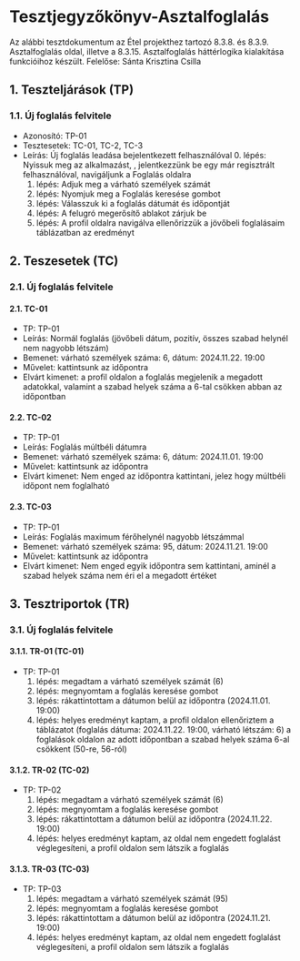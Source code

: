# Tesztjegyzőkönyv-Asztalfoglalás

Az alábbi tesztdokumentum az Étel projekthez tartozó 8.3.8. és 8.3.9. Asztalfoglalás oldal, illetve a 8.3.15. Asztalfoglalás háttérlogika kialakítása funkcióihoz készült. Felelőse: Sánta Krisztina Csilla

## 1. Teszteljárások (TP)

### 1.1. Új foglalás felvitele
- Azonosító: TP-01
- Tesztesetek: TC-01, TC-2, TC-3
- Leírás: Új foglalás leadása bejelentkezett felhasználóval
    0. lépés: Nyissuk meg az alkalmazást, , jelentkezzünk be egy már regisztrált felhasználóval,  navigáljunk a Foglalás oldalra
    1. lépés: Adjuk meg a várható személyek számát
    2. lépés: Nyomjuk meg a Foglalás keresése gombot
    3. lépés: Válasszuk ki a foglalás dátumát és időpontját
    4. lépés: A felugró megerősítő ablakot zárjuk be
    5. lépés: A profil oldalra navigálva ellenőrizzük a jövőbeli foglalásaim táblázatban az eredményt


## 2. Teszesetek (TC)

### 2.1. Új foglalás felvitele

#### 2.1. TC-01
- TP: TP-01
- Leírás: Normál foglalás (jövőbeli dátum, pozitív, összes szabad helynél nem nagyobb létszám)
- Bemenet: várható személyek száma: 6, dátum: 2024.11.22. 19:00
- Művelet: kattintsunk az időpontra
- Elvárt kimenet: a profil oldalon a foglalás megjelenik a megadott adatokkal, valamint a szabad helyek száma a 6-tal csökken abban az időpontban

#### 2.2. TC-02
- TP: TP-01
- Leírás: Foglalás múltbéli dátumra
- Bemenet: várható személyek száma: 6, dátum: 2024.11.01. 19:00
- Művelet: kattintsunk az időpontra
- Elvárt kimenet: Nem enged az időpontra kattintani, jelez hogy múltbéli időpont nem foglalható

#### 2.3. TC-03
- TP: TP-01
- Leírás: Foglalás maximum férőhelynél nagyobb létszámmal
- Bemenet: várható személyek száma: 95, dátum: 2024.11.21. 19:00
- Művelet: kattintsunk az időpontra
- Elvárt kimenet: Nem enged egyik időpontra sem kattintani, aminél a szabad helyek száma nem éri el a megadott értéket

## 3. Tesztriportok (TR)

### 3.1. Új foglalás felvitele

#### 3.1.1. TR-01 (TC-01)
- TP: TP-01
    1. lépés: megadtam a várható személyek számát (6)
    2. lépés: megnyomtam a foglalás keresése gombot
    3. lépés: rákattintottam a dátumon belül az időpontra (2024.11.01. 19:00)
    4. lépés: helyes eredményt kaptam, a profil oldalon ellenőriztem a táblázatot (foglalás dátuma: 2024.11.22. 19:00, várható létszám: 6) a foglalások oldalon az adott időpontban a szabad helyek száma 6-al csökkent (50-re, 56-ról)

#### 3.1.2. TR-02 (TC-02)
- TP: TP-02
    1. lépés: megadtam a várható személyek számát (6)
    2. lépés: megnyomtam a foglalás keresése gombot
    3. lépés: rákattintottam a dátumon belül az időpontra (2024.11.22. 19:00)
    4. lépés: helyes eredményt kaptam, az oldal nem engedett foglalást véglegesíteni, a profil oldalon sem látszik a foglalás

#### 3.1.3. TR-03 (TC-03)
- TP: TP-03
    1. lépés: megadtam a várható személyek számát (95)
    2. lépés: megnyomtam a foglalás keresése gombot
    3. lépés: rákattintottam a dátumon belül az időpontra (2024.11.21. 19:00)
    4. lépés: helyes eredményt kaptam, az oldal nem engedett foglalást véglegesíteni, a profil oldalon sem látszik a foglalás



    
